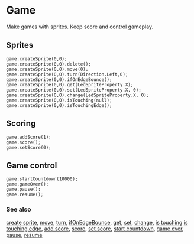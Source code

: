 # Game

Make games with sprites. Keep score and control gameplay. 

## Sprites

```cards
game.createSprite(0,0);
game.createSprite(0,0).delete();
game.createSprite(0,0).move(0);
game.createSprite(0,0).turn(Direction.Left,0);
game.createSprite(0,0).ifOnEdgeBounce();
game.createSprite(0,0).get(LedSpriteProperty.X);
game.createSprite(0,0).set(LedSpriteProperty.X, 0);
game.createSprite(0,0).change(LedSpriteProperty.X, 0);
game.createSprite(0,0).isTouching(null);
game.createSprite(0,0).isTouchingEdge();
```

## Scoring

```cards
game.addScore(1);
game.score();
game.setScore(0);
```

## Game control

```cards
game.startCountdown(10000);
game.gameOver();
game.pause();
game.resume();
```

### See also

[create sprite](/reference/game/create-sprite), [move](/reference/game/move), [turn](/reference/game/turn),
[ifOnEdgeBounce](/reference/game/if-on-edge-bounce), [get](/reference/game/get), [set](/reference/game/set),
[change](/reference/game/change), [is touching](/reference/game/is-touching) [is touching edge](/reference/game/is-touching-edge),
[add score](/reference/game/add-score), [score](/reference/game/score), [set score](/reference/game/set-score),
[start countdown](/reference/game/start-countdown), [game over](/reference/game/game-over),
[pause](/reference/game/pause), [resume](/reference/game/resume)
